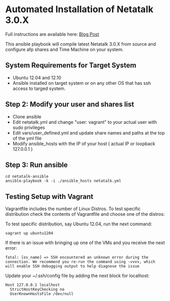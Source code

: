 Automated Installation of Netatalk 3.0.X
============

Full instructions are available here: [Blog Post](http://gr360ry.github.io/blog/2013/11/16/automating-installation-of-netatalk-3-dot-0-x-with-ansible/)

This ansible playbook will compile latest Netatalk 3.0.X from source and configure afp shares and Time Machine on your system.

System Requirements for Target System
----------

* Ubuntu 12.04 and 12.10
* Ansible installed on target system or on any other OS that has ssh access to targed system.

Step 2: Modify your user and shares list
-----------

* Clone ansible
* Edit netatalk.yml and change "user: vagrant" to your actual user with sudo privileges
* Edit vars/user_defined.yml and update share names and paths at the top of the yml file
* Modify ansible_hosts with the IP of your host ( actual IP or loopback 127.0.0.1 )

Step 3: Run ansible
------------

    cd netatalk-ansible
    ansible-playbook -k -i ./ansible_hosts netatalk.yml

Testing Setup with Vagrant
-------------------

Vagrantfile includes the number of Linux Distros. To test specific distribution check the contents of Vagrantfile
and choose one of the distros:

To test specific distribution, say Ubuntu 12.04, run the next command:

    vagrant up ubuntu1204

If there is an issue with bringing up one of the VMs and you receive the next error:

    fatal: [os_name] => SSH encountered an unknown error during the connection. We recommend you re-run the command using -vvvv, which will enable SSH debugging output to help diagnose the issue

Update your ~/.ssh/config file by adding the next block for localhost:

    Host 127.0.0.1 localhost
      StrictHostKeyChecking no
      UserKnownHostsFile /dev/null
